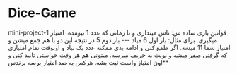 # Dice-Game
mini-project-1
قوانین بازی ساده س:
تاس میندازی و تا زمانی که عدد 1 نیومده، امتیاز میگیری. برای مثال: بار اول 6 میاد --- بار دوم 5 در نتیجه این دو با هم جمع میشن و امتیاز شما 11 میشه. اگر طمع کنی و ادامه بدی ممکنه عدد یک بیاد و اونوقت تمام امتیازی که گرفتی صفر میشه و نوبت به حریف میرسه.
میتونی هم هر وقت خواستی تایید کنی و اون امتیاز واست ثبت بشه.
هرکس به صد امتیاز برسه برندس**
